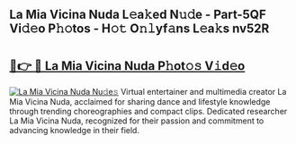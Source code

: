 ## La Mia Vicina Nuda L𝚎a𝚔ed N𝚞𝚍e - Part-5QF Vi𝚍𝚎o P𝚑𝚘tos - H𝚘𝚝 O𝚗𝚕yf𝚊ns L𝚎a𝚔s nv52R

# <h2><a href="http://kfeyos.oniu.top/?m=La+Mia+Vicina+Nuda">🔗👉 🔴 La Mia Vicina Nuda P𝚑ot𝚘𝚜 V𝚒d𝚎o</a></h2>

[![La Mia Vicina Nuda Nu𝚍e𝚜](https://i.imgur.com/0qMVB7G.gif)](http://kfeyos.oniu.top/?m=La+Mia+Vicina+Nuda)
Virtual entertainer and multimedia creator La Mia Vicina Nuda, acclaimed for sharing dance and lifestyle knowledge through trending choreographies and compact clips. Dedicated researcher La Mia Vicina Nuda, recognized for their passion and commitment to advancing knowledge in their field.  
